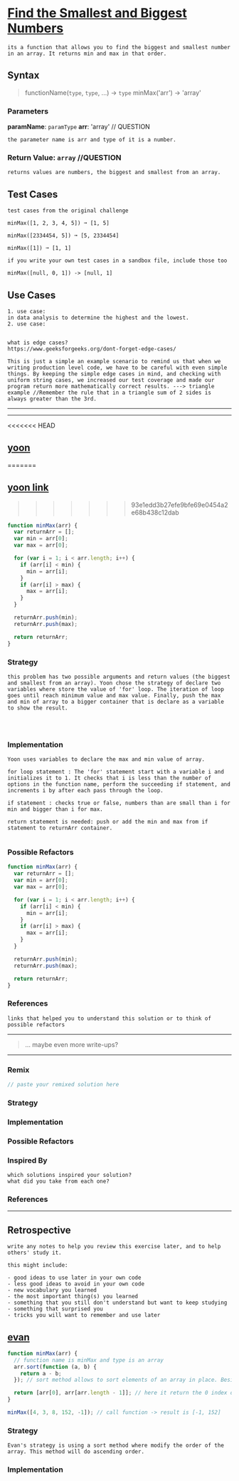 # [Find the Smallest and Biggest Numbers](<[link-to-challenge](https://edabit.com/challenge/Q3n42rEWanZSTmsJm)>)

```
its a function that allows you to find the biggest and smallest number in an array. It returns min and max in that order.

```

## Syntax

> functionName(`type`, `type`, ...) -> `type`
> minMax('arr') -> 'array'

### Parameters

**paramName**: `paramType`
**arr**: 'array' // QUESTION

```
the parameter name is arr and type of it is a number.
```

### Return Value: `array` //QUESTION

```
returns values are numbers, the biggest and smallest from an array.
```

## Test Cases

```
test cases from the original challenge

minMax([1, 2, 3, 4, 5]) ➞ [1, 5]

minMax([2334454, 5]) ➞ [5, 2334454]

minMax([1]) ➞ [1, 1]

if you write your own test cases in a sandbox file, include those too

minMax([null, 0, 1]) -> [null, 1]

```

## Use Cases

```
1. use case:
in data analysis to determine the highest and the lowest.
2. use case:


what is edge cases?
https://www.geeksforgeeks.org/dont-forget-edge-cases/

This is just a simple an example scenario to remind us that when we writing production level code, we have to be careful with even simple things. By keeping the simple edge cases in mind, and checking with uniform string cases, we increased our test coverage and made our program return more mathematically correct results. ---> triangle example //Remember the rule that in a triangle sum of 2 sides is always greater than the 3rd.

```

---

---

<!-- copy this section for every solution you study -->

<<<<<<< HEAD

## [yoon](https://edabit.com/challenge/Q3n42rEWanZSTmsJm)

=======

## [yoon link](https://edabit.com/challenge/Q3n42rEWanZSTmsJm)

> > > > > > > 93e1edd3b27efe9bfe69e0454a2e68b438c12dab

```js
function minMax(arr) {
  var returnArr = [];
  var min = arr[0];
  var max = arr[0];

  for (var i = 1; i < arr.length; i++) {
    if (arr[i] < min) {
      min = arr[i];
    }
    if (arr[i] > max) {
      max = arr[i];
    }
  }

  returnArr.push(min);
  returnArr.push(max);

  return returnArr;
}
```

### Strategy

```
this problem has two possible arguments and return values (the biggest and smallest from an array). Yoon chose the strategy of declare two variables where store the value of 'for' loop. The iteration of loop goes until reach minimum value and max value. Finally, push the max and min of array to a bigger container that is declare as a variable to show the result.




```

### Implementation

```
Yoon uses variables to declare the max and min value of array.

for loop statement : The 'for' statement start with a variable i and initializes it to 1. It checks that i is less than the number of options in the function name, perform the succeeding if statement, and increments i by after each pass through the loop.

if statement : checks true or false, numbers than are small than i for min and bigger than i for max.

return statement is needed: push or add the min and max from if statement to returnArr container.


```

### Possible Refactors

```js NOT FOUND ANOTHER WAY TO DO THIS
function minMax(arr) {
  var returnArr = [];
  var min = arr[0];
  var max = arr[0];

  for (var i = 1; i < arr.length; i++) {
    if (arr[i] < min) {
      min = arr[i];
    }
    if (arr[i] > max) {
      max = arr[i];
    }
  }

  returnArr.push(min);
  returnArr.push(max);

  return returnArr;
}
```

### References

```
links that helped you to understand this solution or to think of possible refactors
```

---

> ... maybe even more write-ups?

---

### Remix

```js
// paste your remixed solution here
```

### Strategy

### Implementation

### Possible Refactors

### Inspired By

```
which solutions inspired your solution?
what did you take from each one?
```

### References

---

## Retrospective

```
write any notes to help you review this exercise later, and to help others' study it.

this might include:

- good ideas to use later in your own code
- less good ideas to avoid in your own code
- new vocabulary you learned
- the most important thing(s) you learned
- something that you still don't understand but want to keep studying
- something that surprised you
- tricks you will want to remember and use later
```

## [evan](https://edabit.com/challenge/Q3n42rEWanZSTmsJm)

```js
function minMax(arr) {
  // function name is minMax and type is an array
  arr.sort(function (a, b) {
    return a - b;
  }); // sort method allows to sort elements of an array in place. Besides returning the sorted array, sort method changes the positions of the elements in the original array. By default, the sort method sorts the array elements in ascending order with the smallest value first and largest value last. So that is why here, a = 3, b = 4. This method will do ascending order. SO IT WILL BE [-1,3,4,8,152]

  return [arr[0], arr[arr.length - 1]]; // here it return the 0 index of array and last index of array.
}

minMax([4, 3, 8, 152, -1]); // call function -> result is [-1, 152]
```

### Strategy

```
Evan's strategy is using a sort method where modify the order of the array. This method will do ascending order.
```

### Implementation

```

```

